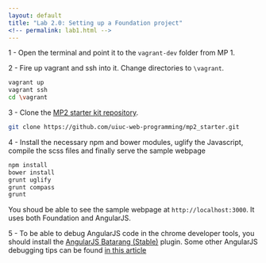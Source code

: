 ```yaml
---
layout: default
title: "Lab 2.0: Setting up a Foundation project"
<!-- permalink: lab1.html -->
---
```


1 - Open the terminal and point it to the `vagrant-dev` folder from MP 1.

2 - Fire up vagrant and ssh into it. Change directories to `\vagrant`.

```bash 
vagrant up
vagrant ssh
cd \vagrant
```

3 -  Clone the [MP2 starter kit repository](https://github.com/uiuc-web-programming/mp2_starter.git).
```bash 
git clone https://github.com/uiuc-web-programming/mp2_starter.git
```

4 - Install the necessary npm and bower modules, uglify the Javascript, compile the scss files and finally serve the sample webpage
```bash
npm install
bower install
grunt uglify
grunt compass
grunt
```

You shoud be able to see the sample webpage at `http://localhost:3000`. It uses both Foundation and AngularJS.

5 - To be able to debug AngularJS code in the chrome developer tools, you should install the [AngularJS Batarang (Stable)](https://chrome.google.com/webstore/detail/angularjs-batarang-stable/niopocochgahfkiccpjmmpchncjoapek) plugin. Some other AngularJS debugging tips can be found [in this article](http://ionicframework.com/blog/angularjs-console/)
